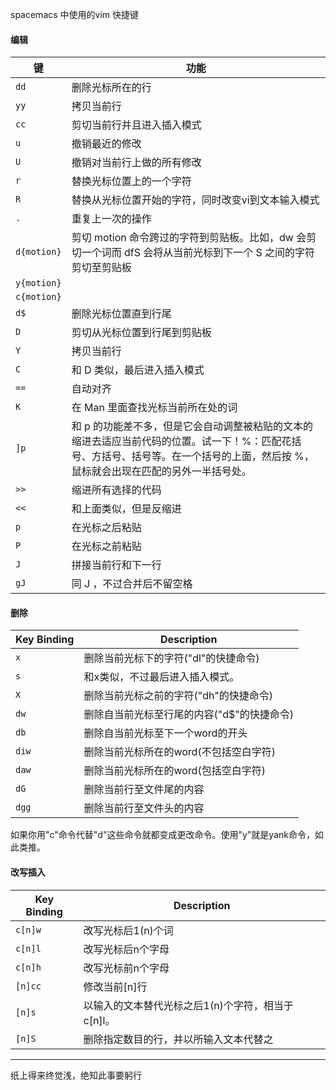 spacemacs 中使用的vim 快捷键



#### 编辑

| **键**      | **功能**                                                     |
| ----------- | ------------------------------------------------------------ |
| `dd`        | 删除光标所在的行                                             |
| `yy`        | 拷贝当前行                                                   |
| `cc`        | 剪切当前行并且进入插入模式                                   |
| `u`         | 撤销最近的修改                                               |
| `U`         | 撤销对当前行上做的所有修改                                   |
| `r`         | 替换光标位置上的一个字符                                     |
| `R`         | 替换从光标位置开始的字符，同时改变vi到文本输入模式           |
| `.`         | 重复上一次的操作                                             |
| `d{motion}` | 剪切 motion 命令跨过的字符到剪贴板。比如，dw 会剪切一个词而 dfS 会将从当前光标到下一个 S 之间的字符剪切至剪贴板 |
| `y{motion}` |                                                              |
| `c{motion}` |                                                              |
| `d$`        | 删除光标位置直到行尾                                         |
| `D`         | 剪切从光标位置到行尾到剪贴板                                 |
| `Y`         | 拷贝当前行                                                   |
| `C`         | 和 D 类似，最后进入插入模式                                  |
| `==`        | 自动对齐                                                     |
| `K`         | 在 Man 里面查找光标当前所在处的词                            |
| `]p`        | 和 p 的功能差不多，但是它会自动调整被粘贴的文本的缩进去适应当前代码的位置。试一下！%：匹配花括号、方括号、括号等。在一个括号的上面，然后按 %，鼠标就会出现在匹配的另外一半括号处。 |
| `>>`        | 缩进所有选择的代码                                           |
| `<<`        | 和上面类似，但是反缩进                                       |
| `p`         | 在光标之后粘贴                                               |
| `P`         | 在光标之前粘贴                                               |
| `J`         | 拼接当前行和下一行                                           |
| `gJ`        | 同 J ，不过合并后不留空格                                    |







#### 删除

| Key Binding | Description                                |
| ----------- | ------------------------------------------ |
| `x`         | 删除当前光标下的字符("dl"的快捷命令)       |
| `s`         | 和x类似，不过最后进入插入模式。            |
| `X`         | 删除当前光标之前的字符("dh"的快捷命令)     |
| `dw`        | 删除自当前光标至行尾的内容("d$"的快捷命令) |
| `db`        | 删除自当前光标至下一个word的开头           |
| `diw`       | 删除当前光标所在的word(不包括空白字符)     |
| `daw`       | 删除当前光标所在的word(包括空白字符)       |
| `dG`        | 删除当前行至文件尾的内容                   |
| `dgg`       | 删除当前行至文件头的内容                   |

如果你用"c"命令代替"d"这些命令就都变成更改命令。使用"y"就是yank命令，如此类推。



#### 改写插入

| Key Binding | Description                                       |
| ----------- | ------------------------------------------------- |
| `c[n]w`     | 改写光标后1(n)个词                                |
| `c[n]l`     | 改写光标后n个字母                                 |
| `c[n]h`     | 改写光标前n个字母                                 |
| `[n]cc`     | 修改当前[n]行                                     |
| `[n]s`      | 以输入的文本替代光标之后1(n)个字符，相当于c[n]l。 |
| `[n]S`      | 删除指定数目的行，并以所输入文本代替之            |



---

纸上得来终觉浅，绝知此事要躬行